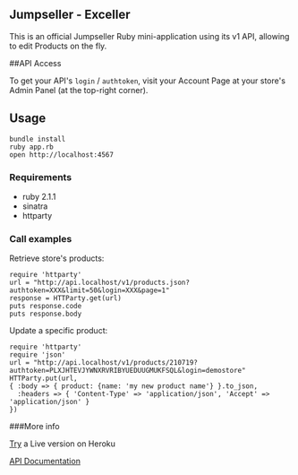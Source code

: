 ## Jumpseller - Exceller  
This is an official Jumpseller Ruby mini-application using its v1 API, allowing to edit Products on the fly.

##API Access

To get your API's `login` / `authtoken`, visit your Account Page at your store's Admin Panel (at the top-right corner).

## Usage

    bundle install
    ruby app.rb
    open http://localhost:4567

### Requirements

* ruby 2.1.1
* sinatra
* httparty

### Call examples

Retrieve store's products:

    require 'httparty'
    url = "http://api.localhost/v1/products.json?authtoken=XXX&limit=50&login=XXX&page=1"
    response = HTTParty.get(url)
    puts response.code
    puts response.body

Update a specific product:
    
    require 'httparty'
    require 'json'
    url = "http://api.localhost/v1/products/210719?authtoken=PLXJHTEVJYWNXRVRIBYUEDUUGMUKFSQL&login=demostore"
    HTTParty.put(url,
    { :body => { product: {name: 'my new product name'} }.to_json, 
      :headers => { 'Content-Type' => 'application/json', 'Accept' => 'application/json' }
    })

###More info

[Try](http://exceller.heroku.com) a Live version on Heroku

[API Documentation](http://jumpseller.com/support/api)